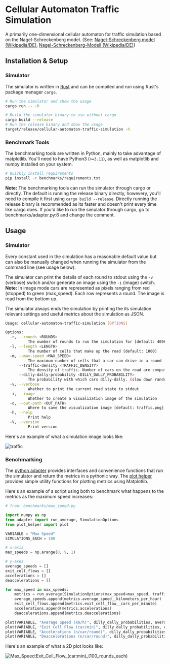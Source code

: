 # Cellular Automaton Traffic Simulation

A primarily one-dimensional cellular automaton for traffic simulation based on the Nagel-Schreckenberg model. (See: [Nagel-Schreckenberg model (Wikipedia/DE)](https://en.wikipedia.org/wiki/Nagel–Schreckenberg_model), [Nagel-Schreckenberg-Modell (Wikipedia/DE)](https://de.wikipedia.org/wiki/Nagel-Schreckenberg-Modell))

## Installation & Setup

### Simulator

The simulator is written in [Rust](https://rust-lang.org/learn/get-started) and can be compiled and run using Rust's package manager `cargo`.

```sh
# Run the simulator and show the usage
cargo run -- -h

# Build the simulator binary to use without cargo
cargo build --release
# Run the release binary and show the usage
target/release/cellular-automaton-traffic-simulation -h
```

### Benchmark Tools

The benchmarking tools are written in Python, mainly to take advantage of matplotlib.
You'll need to have Python3 (`>=3.11`), as well as matplotlib and numpy installed on your system.

```sh
# Quickly install requirements
pip install -r benchmarks/requirements.txt
```

__Note:__ The benchmarking tools can run the simulator through cargo or directly.
The default is running the release binary directly, howevery, you'll need to compile it first using
`cargo build --release`. Directly running the release binary is recommended as its faster and
doesn't print every time like cargo does. If you'd like to run the simulator through cargo, go to
benchmarks/adapter.py:6 and change the comment.

## Usage

### Simulator

Every constant used in the simulation has a reasonable default value but can also be manually changed
when running the simulator from the command line (see usage below).

The simulator can print the details of each round to stdout using the `-v` (verbose) switch and/or
generate an image using the `-i` (image) switch.
__Note:__ In image mode cars are represented as pixels ranging from red (stopped) to green (max_speed).
Each row represents a round. The image is read from the bottom up.

The simulator always ends the simulation by printing the its simulation relevant settings and useful
metrics about the simulation as JSON.

```sh
Usage: cellular-automaton-traffic-simulation [OPTIONS]

Options:
  -r, --rounds <ROUNDS>
          The number of rounds to run the simulation for [default: 4096]
  -l, --length <LENGTH>
          The number of cells that make up the road [default: 1000]
  -m, --max-speed <MAX_SPEED>
          The maximum number of cells that a car can drive in a round [default: 5]
      --traffic-density <TRAFFIC_DENSITY>
          The density of traffic. Number of cars on the road are computed as `floor(traffic_density * road_length)` [default: 0.5]
      --dilly-dally-probability <DILLY_DALLY_PROBABILITY>
          The probability with which cars dilly-dally. (slow down randomly) [default: 0.2]
  -v, --verbose
          Whether to print the current road state to stdout
  -i, --image
          Whether to create a visualization image of the simulation
  -o, --out-path <OUT_PATH>
          Where to save the visualization image [default: traffic.png]
  -h, --help
          Print help
  -V, --version
          Print version
```

Here's an example of what a simulation image looks like:

![traffic](https://github.com/maxwellmatthis/cellular-automaton-traffic-simulation/assets/58150536/c449c61a-d267-4255-8412-61ecf133157d)

### Benchmarking

The [python adapter](./benchmarks/adapter.py) provides interfaces and convenience functions that
run the simulator and return the metrics in a pythonic way. The
[plot helper](./benchmarks/plot_helper.py) provides simple utility functions for plotting metrics
using Matplotlib.

Here's an example of a script using both to benchmark what happens to the metrics as the maximum speed increases:

```python
# from: benchmarks/max_speed.py

import numpy as np
from adapter import run_average, SimulationOptions
from plot_helper import plot

VARIABLE = "Max Speed"
SIMULATIONS_EACH = 100

# x-axis
max_speeds = np.arange(0, 9, 1)

# y-axes
average_speeds = []
exit_cell_flows = []
accelerations = []
deaccelerations = []

for max_speed in max_speeds:
    metrics = run_average(SimulationOptions(max_speed=max_speed, traffic_density=0.4, dilly_dally_probability=0.0), SIMULATIONS_EACH)
    average_speeds.append(metrics.average_speed__kilometers_per_hour)
    exit_cell_flows.append(metrics.exit_cell_flow__cars_per_minute)
    accelerations.append(metrics.accelerations)
    deaccelerations.append(metrics.deaccelerations)

plot(VARIABLE, "Average Speed (km/h)", dilly_dally_probabilities, average_speeds)
plot(VARIABLE, "Exit Cell Flow (car/min)", dilly_dally_probabilities, exit_cell_flows)
plot(VARIABLE, "Accelerations (n/car/round)", dilly_dally_probabilities, accelerations)
plot(VARIABLE, "Deaccelerations (n/car/round)", dilly_dally_probabilities, deaccelerations)
```

Here's an example of what a 2D plot looks like:

![Max_Speed:Exit_Cell_Flow_(car:min)_(100_rounds_each)](https://github.com/maxwellmatthis/cellular-automaton-traffic-simulation/assets/58150536/19253a33-7866-42ef-a9a4-486a57d4866e)
